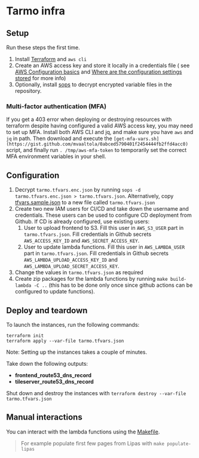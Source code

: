 # Tarmo infra

## Setup

Run these steps the first time.

1. Install [Terraform](https://terraform.io) and `aws cli`
2. Create an AWS access key and store it locally in a credentials file (
   see [AWS Configuration basics](https://docs.aws.amazon.com/cli/latest/userguide/cli-configure-quickstart.html#cli-configure-quickstart-config)
   and [Where are the configuration settings stored](https://docs.aws.amazon.com/cli/latest/userguide/cli-configure-files.html)
   for more info)
3. Optionally, install [sops](https://github.com/mozilla/sops) to decrypt encrypted variable files in the repository.

### Multi-factor authentication (MFA)

If you get a 403 error when deploying or destroying resources with terraform despite having configured a valid AWS
access key, you may need to set up MFA. Install both AWS CLI and jq, and make sure you have `aws` and `jq` in path. Then
download and execute the `[get-mfa-vars.sh](https://gist.github.com/mvaaltola/0abced5790401f2454444fb2ffd4acc0)` script,
and finally run `. /tmp/aws-mfa-token` to temporarily set the correct MFA environment variables in your shell.

## Configuration

1. Decrypt `tarmo.tfvars.enc.json` by running `sops -d tarmo.tfvars.enc.json > tarmo.tfvars.json`. Alternatively, copy [tfvars.sample.json](tfvars.sample.json) to a new file called `tarmo.tfvars.json`
2. Create two new IAM users for CI/CD and take down the username and credentials. These users can be used to configure CD deployment from
   Github. If CD is already configured, use existing users:
   1. User to upload frontend to S3. Fill this user in `AWS_S3_USER` part in `tarmo.tfvars.json`. Fill credentials in Github secrets `AWS_ACCESS_KEY_ID` and `AWS_SECRET_ACCESS_KEY`.
   2. User to update lambda functions. Fill this user in `AWS_LAMBDA_USER` part in `tarmo.tfvars.json`. Fill credentials in Github secrets `AWS_LAMBDA_UPLOAD_ACCESS_KEY_ID` and `AWS_LAMBDA_UPLOAD_SECRET_ACCESS_KEY`.
3. Change the values in `tarmo.tfvars.json` as required
4. Create zip packages for the lambda functions by running `make build-lambda -C ..` (this
   has to be done only once since github actions can be configured to update functions).

## Deploy and teardown

To launch the instances, run the following commands:

```shell
terraform init
terraform apply --var-file tarmo.tfvars.json
```

Note: Setting up the instances takes a couple of minutes.

Take down the following outputs:

- **frontend_route53_dns_record**
- **tileserver_route53_dns_record**

Shut down and destroy the instances with `terraform destroy --var-file tarmo.tfvars.json`

## Manual interactions

You can interact with the lambda functions using the [Makefile](./Makefile).

> For example populate first few pages from Lipas with `make populate-lipas`
